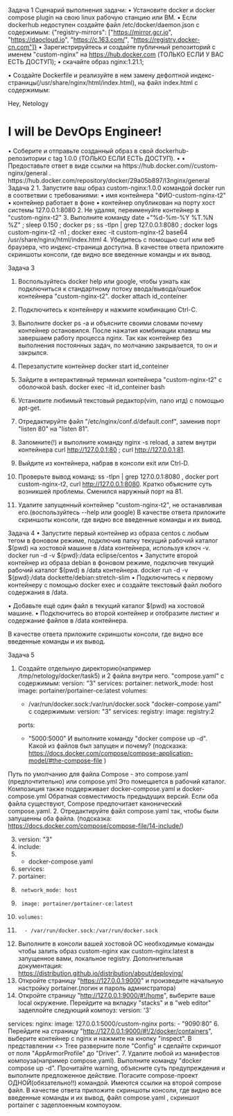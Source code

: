 Задача 1
Сценарий выполнения задачи:
•	Установите docker и docker compose plugin на свою linux рабочую станцию или ВМ.
•	Если dockerhub недоступен создайте файл /etc/docker/daemon.json с содержимым: {"registry-mirrors": ["https://mirror.gcr.io", "https://daocloud.io", "https://c.163.com/", "https://registry.docker-cn.com"]}
•	Зарегистрируйтесь и создайте публичный репозиторий с именем "custom-nginx" на https://hub.docker.com (ТОЛЬКО ЕСЛИ У ВАС ЕСТЬ ДОСТУП);
•	скачайте образ nginx:1.21.1;
 
•	Создайте Dockerfile и реализуйте в нем замену дефолтной индекс-страницы(/usr/share/nginx/html/index.html), на файл index.html с содержимым:
<html>
<head>
Hey, Netology
</head>
<body>
<h1>I will be DevOps Engineer!</h1>
</body>
</html>
•	Соберите и отправьте созданный образ в свой dockerhub-репозитории c tag 1.0.0 (ТОЛЬКО ЕСЛИ ЕСТЬ ДОСТУП).
•	
•	Предоставьте ответ в виде ссылки на https://hub.docker.com/<username_repo>/custom-nginx/general .
https://hub.docker.com/repository/docker/29a05b897/l3nginx/general
Задача 2
1.	Запустите ваш образ custom-nginx:1.0.0 командой docker run в соответвии с требованиями:
•	имя контейнера "ФИО-custom-nginx-t2"
•	контейнер работает в фоне
•	контейнер опубликован на порту хост системы 127.0.0.1:8080
2.	Не удаляя, переименуйте контейнер в "custom-nginx-t2"
3.	Выполните команду date +"%d-%m-%Y %T.%N %Z" ; sleep 0.150 ; docker ps ; ss -tlpn | grep 127.0.0.1:8080 ; docker logs custom-nginx-t2 -n1 ; docker exec -it custom-nginx-t2 base64 /usr/share/nginx/html/index.html
4.	Убедитесь с помощью curl или веб браузера, что индекс-страница доступна.
В качестве ответа приложите скриншоты консоли, где видно все введенные команды и их вывод.
 
Задача 3
1.	Воспользуйтесь docker help или google, чтобы узнать как подключиться к стандартному потоку ввода/вывода/ошибок контейнера "custom-nginx-t2".
docker attach id_conteiner
2.	Подключитесь к контейнеру и нажмите комбинацию Ctrl-C.
3.	Выполните docker ps -a и объясните своими словами почему контейнер остановился.
После нажатия комбинации клавиш мы завершаем работу процесса nginx. Так как контейнер без выполнения постоянных задач, по молчанию закрывается, то он и закрылся.
4.	Перезапустите контейнер
docker start id_conteiner
5.	Зайдите в интерактивный терминал контейнера "custom-nginx-t2" с оболочкой bash.
docker exec -it id_conteiner bash
6.	Установите любимый текстовый редактор(vim, nano итд) с помощью apt-get.
7.	Отредактируйте файл "/etc/nginx/conf.d/default.conf", заменив порт "listen 80" на "listen 81".
8.	Запомните(!) и выполните команду nginx -s reload, а затем внутри контейнера curl http://127.0.0.1:80 ; curl http://127.0.0.1:81.
 
9.	Выйдите из контейнера, набрав в консоли exit или Ctrl-D.
10.	Проверьте вывод команд: ss -tlpn | grep 127.0.0.1:8080 , docker port custom-nginx-t2, curl http://127.0.0.1:8080. Кратко объясните суть возникшей проблемы.
Сменился наружный порт на 81.
11.	Удалите запущенный контейнер "custom-nginx-t2", не останавливая его.(воспользуйтесь --help или google)
В качестве ответа приложите скриншоты консоли, где видно все введенные команды и их вывод.
 
Задача 4
•	Запустите первый контейнер из образа centos c любым тегом в фоновом режиме, подключив папку текущий рабочий каталог $(pwd) на хостовой машине в /data контейнера, используя ключ -v.
docker run -d -v ${pwd}:/data eclipse/centos
•	Запустите второй контейнер из образа debian в фоновом режиме, подключив текущий рабочий каталог $(pwd) в /data контейнера.
docker run -d -v ${pwd}:/data dockette/debian:stretch-slim
•	Подключитесь к первому контейнеру с помощью docker exec и создайте текстовый файл любого содержания в /data.
 
•	Добавьте ещё один файл в текущий каталог $(pwd) на хостовой машине.
•	Подключитесь во второй контейнер и отобразите листинг и содержание файлов в /data контейнера.
 
В качестве ответа приложите скриншоты консоли, где видно все введенные команды и их вывод.
 
Задача 5
1.	Создайте отдельную директорию(например /tmp/netology/docker/task5) и 2 файла внутри него. "compose.yaml" с содержимым:
version: "3"
services:
  portainer:
    network_mode: host
    image: portainer/portainer-ce:latest
    volumes:
      - /var/run/docker.sock:/var/run/docker.sock
"docker-compose.yaml" с содержимым:
version: "3"
services:
  registry:
    image: registry:2

    ports:
    - "5000:5000"
И выполните команду "docker compose up -d". Какой из файлов был запущен и почему? (подсказка: https://docs.docker.com/compose/compose-application-model/#the-compose-file )

Путь по умолчанию для файла Compose - это compose.yaml (предпочтительно) или compose.yml Это помещается в рабочий каталог. Композиция также поддерживает docker-compose.yaml и docker-compose.yml Обратная совместимость предыдущих версий. Если оба файла существуют, Compose предпочитает канонический compose.yaml.
2.	Отредактируйте файл compose.yaml так, чтобы были запущенны оба файла. (подсказка: https://docs.docker.com/compose/compose-file/14-include/)

3.	version: "3"
4.	include:
5.	  - docker-compose.yaml
6.	services:
7.	  portainer:
8.	    network_mode: host
9.	    image: portainer/portainer-ce:latest
10.	    volumes:
11.	      - /var/run/docker.sock:/var/run/docker.sock

12.	Выполните в консоли вашей хостовой ОС необходимые команды чтобы залить образ custom-nginx как custom-nginx:latest в запущенное вами, локальное registry. Дополнительная документация: https://distribution.github.io/distribution/about/deploying/
13.	Откройте страницу "https://127.0.0.1:9000" и произведите начальную настройку portainer.(логин и пароль адмнистратора)
14.	Откройте страницу "http://127.0.0.1:9000/#!/home", выберите ваше local окружение. Перейдите на вкладку "stacks" и в "web editor" задеплойте следующий компоуз:
version: '3'

services:
  nginx:
    image: 127.0.0.1:5000/custom-nginx
    ports:
      - "9090:80"
6.	Перейдите на страницу "http://127.0.0.1:9000/#!/2/docker/containers", выберите контейнер с nginx и нажмите на кнопку "inspect". В представлении <> Tree разверните поле "Config" и сделайте скриншот от поля "AppArmorProfile" до "Driver".
7.	Удалите любой из манифестов компоуза(например compose.yaml). Выполните команду "docker compose up -d". Прочитайте warning, объясните суть предупреждения и выполните предложенное действие. Погасите compose-проект ОДНОЙ(обязательно!!) командой.
Имеются ссылки на второй compose файл.
В качестве ответа приложите скриншоты консоли, где видно все введенные команды и их вывод, файл compose.yaml , скриншот portainer c задеплоенным компоузом.
 
